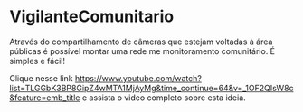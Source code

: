 # VigilanteComunitario 
Através do compartilhamento de câmeras que estejam voltadas à área públicas é possível montar uma rede me monitoramento comunitário. É simples e fácil!

Clique nesse link  https://www.youtube.com/watch?list=TLGGbK3BP8GipZ4wMTA1MjAyMg&time_continue=64&v=_1OF2QIsW8c&feature=emb_title e assista o video completo sobre esta ideia. 
